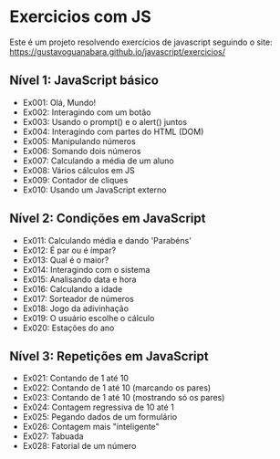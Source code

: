 # Exercicios com JS

Este é um projeto resolvendo exercícios de javascript seguindo o site: https://gustavoguanabara.github.io/javascript/exercicios/

## Nível 1: JavaScript básico

- Ex001: Olá, Mundo! 
- Ex002: Interagindo com um botão
- Ex003: Usando o prompt() e o alert() juntos
- Ex004: Interagindo com partes do HTML (DOM)
- Ex005: Manipulando números
- Ex006: Somando dois números
- Ex007: Calculando a média de um aluno 
- Ex008: Vários cálculos em JS 
- Ex009: Contador de cliques
- Ex010: Usando um JavaScript externo

## Nível 2: Condições em JavaScript

- Ex011: Calculando média e dando 'Parabéns'
- Ex012: É par ou é ímpar?
- Ex013: Qual é o maior?
- Ex014: Interagindo com o sistema
- Ex015: Analisando data e hora 
- Ex016: Calculando a idade
- Ex017: Sorteador de números
- Ex018: Jogo da adivinhação
- Ex019: O usuário escolhe o cálculo
- Ex020: Estações do ano

## Nível 3: Repetições em JavaScript

- Ex021: Contando de 1 até 10
- Ex022: Contando de 1 até 10 (marcando os pares)
- Ex023: Contando de 1 até 10 (mostrando só os pares)
- Ex024: Contagem regressiva de 10 até 1
- Ex025: Pegando dados de um formulário
- Ex026: Contagem mais "inteligente"
- Ex027: Tabuada
- Ex028: Fatorial de um número
